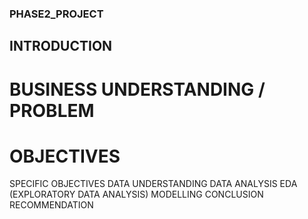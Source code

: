 ### PHASE2_PROJECT ###
## INTRODUCTION ## 
# BUSINESS UNDERSTANDING / PROBLEM #
# OBJECTIVES #
SPECIFIC OBJECTIVES
DATA UNDERSTANDING
DATA ANALYSIS
EDA (EXPLORATORY DATA ANALYSIS)
MODELLING
CONCLUSION
RECOMMENDATION
